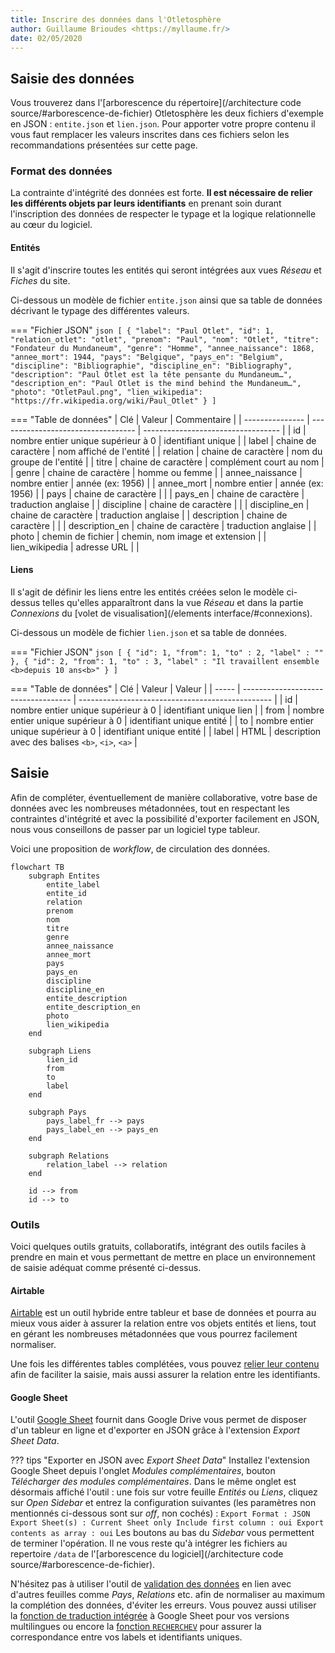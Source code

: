 ```yaml
---
title: Inscrire des données dans l'Otletosphère
author: Guillaume Brioudes <https://myllaume.fr/>
date: 02/05/2020
---
```


## Saisie des données

Vous trouverez dans l'[arborescence du répertoire](/architecture code source/#arborescence-de-fichier) Otletosphère les deux fichiers d'exemple en JSON : `entite.json` et `lien.json`. Pour apporter votre propre contenu il vous faut remplacer les valeurs inscrites dans ces fichiers selon les recommandations présentées sur cette page.

### Format des données

La contrainte d'intégrité des données est forte. **Il est nécessaire de relier les différents objets par leurs identifiants** en prenant soin durant l'inscription des données de respecter le typage et la logique relationnelle au cœur du logiciel.

#### Entités

Il s'agit d'inscrire toutes les entités qui seront intégrées aux vues *Réseau* et *Fiches* du site.

Ci-dessous un modèle de fichier `entite.json` ainsi que sa table de données décrivant le typage des différentes valeurs.

=== "Fichier JSON"
    ```json
    [
        {
            "label": "Paul Otlet",
            "id": 1,
            "relation_otlet": "otlet",
            "prenom": "Paul",
            "nom": "Otlet",
            "titre": "Fondateur du Mundaneum",
            "genre": "Homme",
            "annee_naissance": 1868,
            "annee_mort": 1944,
            "pays": "Belgique",
            "pays_en": "Belgium",
            "discipline": "Bibliographie",
            "discipline_en": "Bibliography",
            "description": "Paul Otlet est la tête pensante du Mundaneum…",
            "description_en": "Paul Otlet is the mind behind the Mundaneum…",
            "photo": "OtletPaul.png",
            "lien_wikipedia": "https://fr.wikipedia.org/wiki/Paul_Otlet"
        }
    ]
    ```

=== "Table de données"
    | Clé             | Valeur                             | Commentaire                        |
    | --------------- | ---------------------------------- | ---------------------------------- |
    | id              | nombre entier unique supérieur à 0 |  identifiant unique                |
    | label           | chaine de caractère                |  nom affiché de l'entité           |
    | relation        | chaine de caractère                |  nom du groupe de l'entité         |
    | titre           | chaine de caractère                |  complément court au nom           |
    | genre           | chaine de caractère                |  homme ou femme                    |
    | annee_naissance | nombre entier                      |  année (ex: 1956)                  |
    | annee_mort      | nombre entier                      |  année (ex: 1956)                  |
    | pays            | chaine de caractère                |                                    |
    | pays_en         | chaine de caractère                |  traduction anglaise               |
    | discipline      | chaine de caractère                |                                    |
    | discipline_en   | chaine de caractère                |  traduction anglaise               |
    | description     | chaine de caractère                |                                    |
    | description_en  | chaine de caractère                |  traduction anglaise               |
    | photo           | chemin de fichier                  |  chemin, nom image et extension    |
    | lien_wikipedia  | adresse URL                        |                                    |

#### Liens

Il s'agit de définir les liens entre les entités créées selon le modèle ci-dessus telles qu'elles apparaîtront dans la vue *Réseau* et dans la partie *Connexions* du [volet de visualisation](/elements interface/#connexions).

Ci-dessous un modèle de fichier `lien.json` et sa table de données.

=== "Fichier JSON"
    ```json
    [
        {
            "id": 1,
            "from": 1,
            "to" : 2,
            "label" : ""
        },
        {
            "id": 2,
            "from": 1,
            "to" : 3,
            "label" : "Il travaillent ensemble <b>depuis 10 ans<b>"
        }
    ]
    ```

=== "Table de données"
    | Clé   | Valeur                              | Valeur                                           |
    | ----- | ----------------------------------- | ------------------------------------------------ |
    | id    | nombre entier unique supérieur à 0  | identifiant unique lien                          |
    | from  | nombre entier unique supérieur à 0  | identifiant unique entité                        |
    | to    | nombre entier unique supérieur à 0  | identifiant unique entité                        |
    | label | HTML                                | description avec des balises `<b>`, `<i>`, `<a>` |

## Saisie

Afin de compléter, éventuellement de manière collaborative, votre base de données avec les nombreuses métadonnées, tout en respectant les contraintes d'intégrité et avec la possibilité d'exporter facilement en JSON, nous vous conseillons de passer par un logiciel type tableur.

Voici une proposition de *workflow*, de circulation des données.

```mermaid
flowchart TB
    subgraph Entites
        entite_label
        entite_id
        relation
        prenom
        nom
        titre
        genre
        annee_naissance
        annee_mort
        pays
        pays_en
        discipline
        discipline_en
        entite_description
        entite_description_en
        photo
        lien_wikipedia
    end

    subgraph Liens
        lien_id
        from
        to
        label
    end

    subgraph Pays
        pays_label_fr --> pays
        pays_label_en --> pays_en
    end
    
    subgraph Relations
        relation_label --> relation
    end
    
    id --> from
    id --> to
```

### Outils

Voici quelques outils gratuits, collaboratifs, intégrant des outils faciles à prendre en main et vous permettant de mettre en place un environnement de saisie adéquat comme présenté ci-dessus.

#### Airtable

[Airtable](https://airtable.com/) est un outil hybride entre tableur et base de données et pourra au mieux vous aider à assurer la relation entre vos objets entités et liens, tout en gérant les nombreuses métadonnées que vous pourrez facilement normaliser.

Une fois les différentes tables complétées, vous pouvez [relier leur contenu](https://support.airtable.com/hc/en-us/articles/360042311734) afin de faciliter la saisie, mais aussi assurer la relation entre les identifiants.

#### Google Sheet

L'outil [Google Sheet](https://www.google.fr/intl/fr/sheets/about/) fournit dans Google Drive vous permet de disposer d'un tableur en ligne et d'exporter en JSON grâce à l'extension *Export Sheet Data*.

??? tips "Exporter en JSON avec *Export Sheet Data*"
    Installez l'extension Google Sheet depuis l'onglet *Modules complémentaires*, bouton *Télécharger des modules complémentaires*.
    Dans le même onglet est désormais affiché l'outil : une fois sur votre feuille *Entités* ou *Liens*, cliquez sur *Open Sidebar* et entrez la configuration suivantes (les paramètres non mentionnés ci-dessous sont sur *off*, non cochés) :
    ```
    Export Format : JSON
    Export Sheet(s) : Current Sheet only
    Include first column : oui
    Export contents as array : oui
    ```
    Les boutons au bas du *Sidebar* vous permettent de terminer l'opération. Il ne vous reste qu'à intégrer les fichiers au repertoire `/data` de l'[arborescence du logiciel](/architecture code source/#arborescence-de-fichier).

N'hésitez pas à utiliser l'outil de [validation des données](https://support.google.com/docs/answer/186103?co=GENIE.Platform%3DDesktop&hl=fr) en lien avec d'autres feuilles comme *Pays*, *Relations* etc. afin de normaliser au maximum la complétion des données, d'éviter les erreurs. Vous pouvez aussi utiliser la [fonction de traduction intégrée](https://support.google.com/docs/answer/3093331?hl=fr) à Google Sheet pour vos versions multilingues ou encore la [fonction `RECHERCHEV`](https://support.google.com/docs/answer/3093318) pour assurer la correspondance entre vos labels et identifiants uniques.